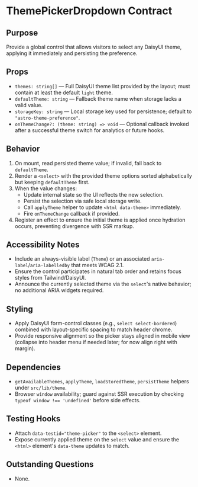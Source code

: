 # ThemePickerDropdown Contract

## Purpose
Provide a global control that allows visitors to select any DaisyUI theme, applying it immediately and persisting the preference.

## Props
- `themes: string[]` — Full DaisyUI theme list provided by the layout; must contain at least the default `light` theme.
- `defaultTheme: string` — Fallback theme name when storage lacks a valid value.
- `storageKey: string` — Local storage key used for persistence; default to `"astro-theme-preference"`.
- `onThemeChange?: (theme: string) => void` — Optional callback invoked after a successful theme switch for analytics or future hooks.

## Behavior
1. On mount, read persisted theme value; if invalid, fall back to `defaultTheme`.
2. Render a `<select>` with the provided theme options sorted alphabetically but keeping `defaultTheme` first.
3. When the value changes:
   - Update internal state so the UI reflects the new selection.
   - Persist the selection via safe local storage write.
   - Call `applyTheme` helper to update `<html data-theme>` immediately.
   - Fire `onThemeChange` callback if provided.
4. Register an effect to ensure the initial theme is applied once hydration occurs, preventing divergence with SSR markup.

## Accessibility Notes
- Include an always-visible label (`Theme`) or an associated `aria-label`/`aria-labelledby` that meets WCAG 2.1.
- Ensure the control participates in natural tab order and retains focus styles from Tailwind/DaisyUI.
- Announce the currently selected theme via the `select`'s native behavior; no additional ARIA widgets required.

## Styling
- Apply DaisyUI form-control classes (e.g., `select select-bordered`) combined with layout-specific spacing to match header chrome.
- Provide responsive alignment so the picker stays aligned in mobile view (collapse into header menu if needed later; for now align right with margin).

## Dependencies
- `getAvailableThemes`, `applyTheme`, `loadStoredTheme`, `persistTheme` helpers under `src/lib/theme`.
- Browser `window` availability; guard against SSR execution by checking `typeof window !== 'undefined'` before side effects.

## Testing Hooks
- Attach `data-testid="theme-picker"` to the `<select>` element.
- Expose currently applied theme on the `select` value and ensure the `<html>` element's `data-theme` updates to match.

## Outstanding Questions
- None.
